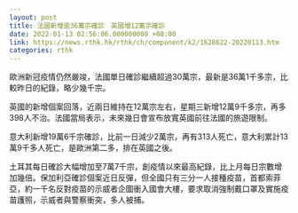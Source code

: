 ```yaml
---
layout: post
title: 法國新增逾36萬宗確診　英國增12萬宗確診
date: 2022-01-13 02:56:06.000000000 +08:00
link: https://news.rthk.hk/rthk/ch/component/k2/1628622-20220113.htm
categories: rthk
---
```


歐洲新冠疫情仍然嚴竣，法國單日確診繼續超過30萬宗，最新是36萬1千多宗，比較昨日的紀錄，略少幾千宗。

英國的新增個案回落，近兩日維持在12萬宗左右，星期三新增12萬9千多宗，再多398人不治。法國當局表示，未來幾日會宣布放寬英國前往法國的旅遊限制。　

意大利新增19萬6千宗確診，比前一日減少2萬宗，再有313人死亡，意大利累計13萬9千多人死亡，是歐洲第二多，排在英國之後。 

土耳其每日確診大幅增加至7萬7千宗，創疫情以來最高紀錄，比上月每日宗數增加幾倍。保加利亞確診個案近日反彈，但全國只有三分一人接種疫苗，首都索菲亞，約一千名反對疫苗的示威者企圖衝入國會大樓，要求取消強制戴口罩及實施疫苗護照，示威者與警察衝突，多人被捕。
